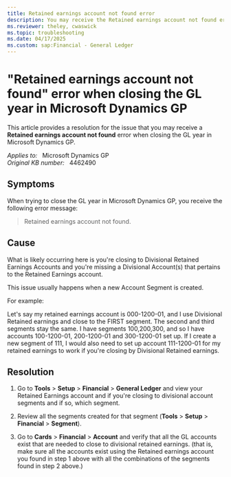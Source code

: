```yaml
---
title: Retained earnings account not found error
description: You may receive the Retained earnings account not found error when closing the GL year in Microsoft Dynamics GP. Provides a resolution.
ms.reviewer: theley, cwaswick
ms.topic: troubleshooting
ms.date: 04/17/2025
ms.custom: sap:Financial - General Ledger
---
```

# "Retained earnings account not found" error when closing the GL year in Microsoft Dynamics GP

This article provides a resolution for the issue that you may receive a **Retained earnings account not found** error when closing the GL year in Microsoft Dynamics GP.

_Applies to:_ &nbsp; Microsoft Dynamics GP  
_Original KB number:_ &nbsp; 4462490

## Symptoms

When trying to close the GL year in Microsoft Dynamics GP, you receive the following error message:

> Retained earnings account not found.

## Cause

What is likely occurring here is you're closing to Divisional Retained Earnings Accounts and you're missing a Divisional Account(s) that pertains to the Retained Earnings account.

This issue usually happens when a new Account Segment is created.

For example:

Let's say my retained earnings account is 000-1200-01, and I use Divisional Retained earnings and close to the FIRST segment. The second and third segments stay the same. I have segments 100,200,300, and so I have accounts 100-1200-01, 200-1200-01 and 300-1200-01 set up. If I create a new segment of 111, I would also need to set up account 111-1200-01 for my retained earnings to work if you're closing by Divisional Retained earnings.

## Resolution

1. Go to **Tools** > **Setup** > **Financial** > **General Ledger** and view your Retained Earnings account and if you're closing to divisional account segments and if so, which segment.

1. Review all the segments created for that segment (**Tools** > **Setup** > **Financial** > **Segment**).

1. Go to **Cards** > **Financial** > **Account** and verify that all the GL accounts exist that are needed to close to divisional retained earnings. (that is, make sure all the accounts exist using the Retained earnings account you found in step 1 above with all the combinations of the segments found in step 2 above.)

